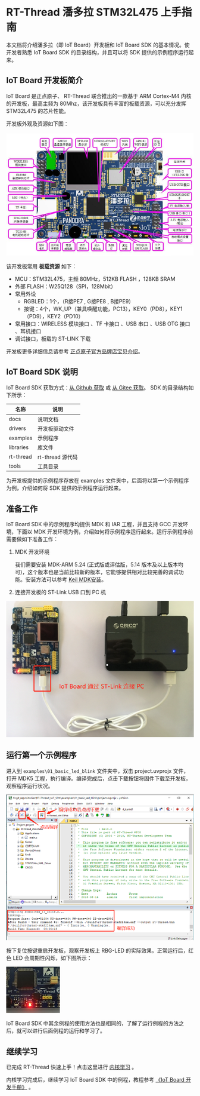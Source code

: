 # RT-Thread 潘多拉 STM32L475 上手指南

本文档将介绍潘多拉（即 IoT Board）开发板和 IoT Board SDK 的基本情况。使开发者熟悉 IoT Board SDK 的目录结构，并且可以将 SDK 提供的示例程序运行起来。

## IoT Board 开发板简介

IoT Board 是正点原子、 RT-Thread 联合推出的一款基于 ARM Cortex-M4 内核的开发板，最高主频为 80Mhz，该开发板具有丰富的板载资源，可以充分发挥 STM32L475 的芯片性能。

开发板外观及资源如下图：

![IoT Board 开发板](figures/iot.png)

该开发板常用 **板载资源** 如下：

- MCU：STM32L475，主频 80MHz，512KB FLASH ，128KB SRAM
- 外部 FLASH：W25Q128（SPI，128Mbit）
- 常用外设
    * RGBLED：1个，（R接PE7 , G接PE8 , B接PE9）
    * 按键：4个，WK_UP（兼具唤醒功能，PC13），KEY0（PD8），KEY1（PD9），KEY2（PD10）
- 常用接口：WIRELESS 模块接口 、TF 卡接口 、USB 串口 、USB OTG 接口 、耳机接口
- 调试接口，板载的 ST-LINK 下载

开发板更多详细信息请参考 [正点原子官方品牌店宝贝介绍](https://eboard.taobao.com/index.htm)。

## IoT Board SDK 说明

IoT Board SDK 获取方式：[从 Github 获取](https://github.com/RT-Thread/IoT_Board) 或 [从 Gitee 获取](https://gitee.com/Armink/IoT_Board)。 SDK 的目录结构如下所示：

| 名称 | 说明 |
| ---- | ---- |
| docs  | 说明文档 |
| drivers | 开发板驱动文件 |
| examples | 示例程序 |
| libraries | 库文件 |
| rt-thread | rt-thread 源代码 |
| tools | 工具目录 |

为开发板提供的示例程序存放在 examples 文件夹中，后面将以第一个示例程序为例，介绍如何将 SDK 提供的示例程序运行起来。

## 准备工作

IoT Board SDK 中的示例程序均提供 MDK 和 IAR 工程，并且支持 GCC 开发环境，下面以 MDK 开发环境为例，介绍如何将示例程序运行起来。运行示例程序前需要做如下准备工作：

1. MDK 开发环境

    我们需要安装 MDK-ARM 5.24 (正式版或评估版，5.14 版本及以上版本均可)，这个版本也是当前比较新的版本，它能够提供相对比较完善的调试功能。安装方法可以参考 [Keil MDK安装](../keil/keil.md)。

2. 连接开发板的 ST-Link USB 口到 PC 机

![开发板连接PC机](figures/board_connect_pc.png)

## 运行第一个示例程序

进入到 `examples\01_basic_led_blink` 文件夹中，双击 project.uvprojx 文件，打开 MDK5 工程，执行编译。编译完成后，点击下载按钮将固件下载至开发板，观察程序运行状况。

![编译第一个示例程序](figures/compile_first_example.png)

按下复位按键重启开发板，观察开发板上 RBG-LED 的实际效果。正常运行后，红色 LED 会周期性闪烁，如下图所示：

![RGB 红灯周期性闪烁](figures/red.jpg)

IoT Board SDK 中其余例程的使用方法也是相同的，了解了运行例程的方法之后，就可以进行后面例程的运行和学习了。

## 继续学习

已完成 RT-Thread 快速上手！点击这里进行 [内核学习](../../kernel/kernel-video.md) 。

内核学习完成后，继续学习 IoT Board SDK 中的例程，教程参考 [《IoT Board 开发手册》](../../iot_board_tutorial.pdf) 。
